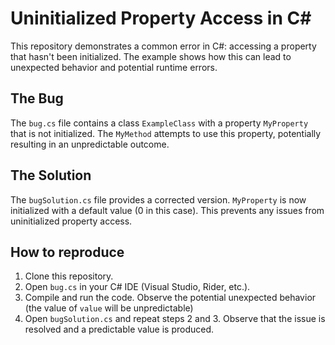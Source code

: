 # Uninitialized Property Access in C#

This repository demonstrates a common error in C#: accessing a property that hasn't been initialized.  The example shows how this can lead to unexpected behavior and potential runtime errors.

## The Bug
The `bug.cs` file contains a class `ExampleClass` with a property `MyProperty` that is not initialized. The `MyMethod` attempts to use this property, potentially resulting in an unpredictable outcome.

## The Solution
The `bugSolution.cs` file provides a corrected version.  `MyProperty` is now initialized with a default value (0 in this case).  This prevents any issues from uninitialized property access.

## How to reproduce
1. Clone this repository.
2. Open `bug.cs` in your C# IDE (Visual Studio, Rider, etc.).
3. Compile and run the code.  Observe the potential unexpected behavior (the value of `value` will be unpredictable)
4. Open `bugSolution.cs` and repeat steps 2 and 3.  Observe that the issue is resolved and a predictable value is produced.
